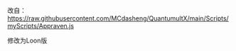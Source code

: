 改自：https://raw.githubusercontent.com/MCdasheng/QuantumultX/main/Scripts/myScripts/Appraven.js

修改为Loon版
